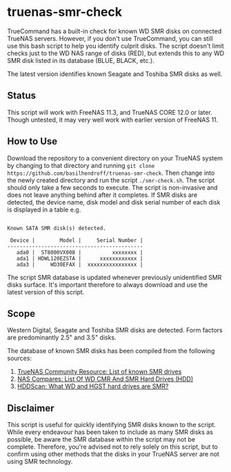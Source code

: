 # truenas-smr-check
TrueCommand has a built-in check for known WD SMR disks on connected TrueNAS servers. However, if you don't use TrueCommand, you can still use this bash script to help you identify culprit disks. The script doesn't limit checks just to the WD NAS range of disks (RED), but extends this to any WD SMR disk listed in its database (BLUE, BLACK, etc.). 

The latest version identifies known Seagate and Toshiba SMR disks as well.

## Status
This script will work with FreeNAS 11.3, and TrueNAS CORE 12.0 or later. Though untested, it may very well work with earlier version of FreeNAS 11.

## How to Use
Download the repository to a convenient directory on your TrueNAS system by changing to that directory and running `git clone https://github.com/basilhendroff/truenas-smr-check`. Then change into the newly created directory and run the script `./smr-check.sh`. The script should only take a few seconds to execute. The script is non-invasive and does not leave anything behind after it completes. If SMR disks are detected, the device name, disk model and disk serial number of each disk is displayed in a table e.g.
```

Known SATA SMR disk(s) detected.

 Device |        Model |     Serial Number |
--------------------------------------------
   ada0 |  ST8000VX008 |          xxxxxxxx |
   ada1 | HDWL120EZSTA |      xxxxxxxxxxxx |
   ada3 |     WD30EFAX |  xxxxxxxxxxxxxxxx |
```
The script SMR database is updated whenever previously unidentified SMR disks surface. It's important therefore to always download and use the latest version of this script. 

## Scope
Western Digital, Seagate and Toshiba SMR disks are detected. Form factors are predominantly 2.5" and 3.5" disks.

The database of known SMR disks has been compiled from the following sources:
1. [TrueNAS Community Resource: List of known SMR drives](https://www.truenas.com/community/resources/list-of-known-smr-drives.141/)
2. [NAS Compares: List Of WD CMR And SMR Hard Drives (HDD)](https://nascompares.com/answer/list-of-wd-cmr-and-smr-hard-drives-hdd/)
3. [HDDScan: What WD and HGST hard drives are SMR?](https://hddscan.com/blog/2020/hdd-wd-smr.html)

## Disclaimer
This script is useful for quickly identifying SMR disks known to the script. While every endeavour has been taken to include as many SMR disks as possible, be aware the SMR database within the script may not be complete. Therefore, you're advised not to rely solely on this script, but to confirm using other methods that the disks in your TrueNAS server are not using SMR technology.
